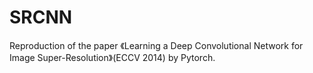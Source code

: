 # SRCNN
Reproduction of the paper 《Learning a Deep Convolutional Network for Image Super-Resolution》(ECCV 2014) by Pytorch.
